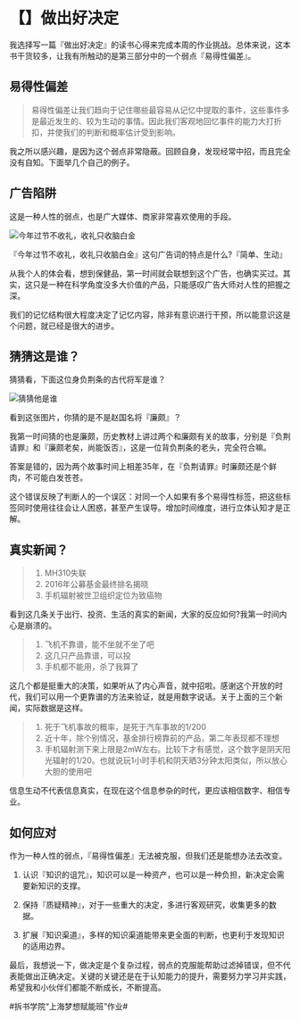 # 【】做出好决定

我选择写一篇『做出好决定』的读书心得来完成本周的作业挑战。总体来说，这本书干货较多，让我有所触动的是第三部分中的一个弱点『易得性偏差』。

## 易得性偏差

> 易得性偏差让我们趋向于记住哪些最容易从记忆中提取的事件，这些事件多是最近发生的、较为生动的事情。因此我们客观地回忆事件的能力大打折扣，并使我们的判断和概率估计受到影响。
 
我之所以感兴趣，是因为这个弱点非常隐蔽。回顾自身，发现经常中招，而且完全没有自知。下面举几个自己的例子。


## 广告陷阱

这是一种人性的弱点，也是广大媒体、商家非常喜欢使用的手段。

![今年过节不收礼，收礼只收脑白金](http://upload-images.jianshu.io/upload_images/4289510-02ec4980772dbfc0.jpg?imageMogr2/auto-orient/strip%7CimageView2/2/w/1240)


『今年过节不收礼，收礼只收脑白金』这句广告词的特点是什么?『简单、生动』

从我个人的体会看，想到保健品，第一时间就会联想到这个广告，也确实买过。其实，这只是一种在科学角度没多大价值的产品，只能感叹广告大师对人性的把握之深。 

我们的记忆结构很大程度决定了记忆内容，除非有意识进行干预，所以能意识这是个问题，就已经是很大的进步。



## 猜猜这是谁？

猜猜看，下面这位身负荆条的古代将军是谁？


![猜猜他是谁](http://upload-images.jianshu.io/upload_images/4289510-19c862e1706a2c04.jpeg?imageMogr2/auto-orient/strip%7CimageView2/2/w/1240)


看到这张图片，你猜的是不是赵国名将『廉颇』？

我第一时间猜的也是廉颇，历史教材上讲过两个和廉颇有关的故事，分别是『负荆请罪』和『廉颇老矣，尚能饭否』，这是一位背负荆条的老头，完全符合嘛。

答案是错的，因为两个故事时间上相差35年，在『负荆请罪』时廉颇还是个鲜肉，不可能白发苍苍。

这个错误反映了判断人的一个误区：对同一个人如果有多个易得性标签，把这些标签同时使用往往会让人困惑，甚至产生误导。增加时间维度，进行立体认知才是正解。


## 真实新闻？

> 1. MH310失联
> 2. 2016年公募基金最终排名揭晓
> 3. 手机辐射被世卫组织定位为致癌物

看到这几条关于出行、投资、生活的真实的新闻，大家的反应如何?我第一时间内心是崩溃的。

> 1. 飞机不靠谱，能不坐就不坐了吧
> 2. 这几只产品靠谱，可以投
> 3. 手机都不能用，杀了我算了


这几个都是挺重大的决策，如果听从了内心声音，就中招啦。感谢这个开放的时代，我们可以用一个更靠谱的方法来验证，就是用数字说话。关于上面的三个新闻，实际数据是这样。

> 1. 死于飞机事故的概率，是死于汽车事故的1/200
> 2. 近十年，除个别情况，基金排行榜靠前的产品，第二年表现都不理想
> 3. 手机辐射测下来上限是2mW左右。比较下才有感觉，这个数字是阴天阳光辐射的1/20。也就说玩1小时手机和阴天晒3分钟太阳类似，所以放心大胆的使用吧

信息生动不代表信息真实，在现在这个信息参杂的时代，更应该相信数字、相信专业。


## 如何应对

作为一种人性的弱点，『易得性偏差』无法被克服，但我们还是能想办法去改变。

1. 认识『知识的诅咒』，知识可以是一种资产，也可以是一种负担，新决定会需要新知识的支撑。

2. 保持『质疑精神』，对于一些重大的决定，多进行客观研究，收集更多的数据。

3. 扩展『知识渠道』，多样的知识渠道能带来更全面的判断，也更利于发现知识的适用边界。

最后，我想说一下，做决定是个复杂过程，弱点的克服能帮助过滤掉错误，但不代表能做出正确决定。关键的关键还是在于认知能力的提升，需要努力学习并实践，希望我和小伙伴们都能不断成长，不断提高。

#拆书学院“上海梦想赋能班”作业#